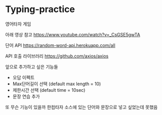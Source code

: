 # Typing-practice

영어타자 게임

아래 영상 참고
https://www.youtube.com/watch?v=_CsGSE5gwTA

단어 API
https://random-word-api.herokuapp.com/all

API 호출 라이브러리
https://github.com/axios/axios



앞으로 추가하고 싶은 기능들
- 오답 이펙트
- Max단어길이 선택 (default max length = 10)
- 제한시간 선택 (default time = 10sec)
- 문장 연습 추가

또 무슨 기능이 있을까
한컴타자 소스에 있는 단어와 문장으로 넣고 싶었는데 못했음
